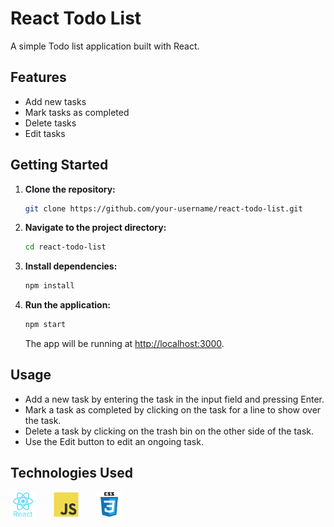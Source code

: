 # React Todo List

A simple Todo list application built with React.

## Features

- Add new tasks
- Mark tasks as completed
- Delete tasks
- Edit tasks

## Getting Started

1. **Clone the repository:**

    ```bash
    git clone https://github.com/your-username/react-todo-list.git
    ```

2. **Navigate to the project directory:**

    ```bash
    cd react-todo-list
    ```

3. **Install dependencies:**

    ```bash
    npm install
    ```

4. **Run the application:**

    ```bash
    npm start
    ```

    The app will be running at [http://localhost:3000](http://localhost:3000).

## Usage

- Add a new task by entering the task in the input field and pressing Enter.
- Mark a task as completed by clicking on the task for a line to show over the task.
- Delete a task by clicking on the trash bin on the other side of the task.
- Use the Edit button to edit an ongoing task.

## Technologies Used

<a> <img src="https://raw.githubusercontent.com/devicons/devicon/master/icons/react/react-original-wordmark.svg" alt="react" width="40" height="40" style="margin-right: 25px;"/> </a>
<a> <img src="https://raw.githubusercontent.com/devicons/devicon/master/icons/javascript/javascript-original.svg" alt="javascript" width="40" height="40" style="margin-right: 25px;"/> </a>
<a> <img src="https://raw.githubusercontent.com/devicons/devicon/master/icons/css3/css3-original-wordmark.svg" alt="css3" width="40" height="40"/> </a>
